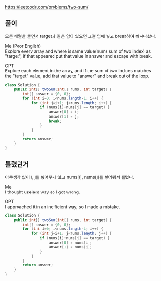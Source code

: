 
https://leetcode.com/problems/two-sum/

풀이
-------------
모든 배열을 돌면서 target과 같은 합이 있으면 그걸 답에 넣고 break하여 빠져나왔다.

Me (Poor English)<br>
Explore every array and where is same value(nums sum of two index) as "target", if that appeared put that value in answer and escape with break.

GPT<br>
Explore each element in the array, and if the sum of two indices matches the "target" value, add that value to "answer" and break out of the loop.

```java
class Solution {
    public int[] twoSum(int[] nums, int target) {
        int[] answer = {0, 0};
        for (int i=0; i<nums.length-1; i++) {
            for (int j=i+1; j<nums.length; j++) {
                if (nums[i]+nums[j] == target) {
                    answer[0] = i;
                    answer[1] = j;
                    break;
                }
            }
        }
        return answer;
    }
}
```

틀렸던거
-------------
아무생각 없이 i, j를 넣어주지 않고 nums[i], nums[j]를 넣어줘서 틀렸다.

Me<br>
I thought useless way so I got wrong.

GPT<br>
I approached it in an inefficient way, so I made a mistake.

```java
class Solution {
    public int[] twoSum(int[] nums, int target) {
        int[] answer = {0, 0};
        for (int i=0; i<nums.length-1; i++) {
            for (int j=i+1; j<nums.length; j++) {
                if (nums[i]+nums[j] == target) {
                    answer[0] = nums[i];
                    answer[1] = nums[j];
                }
            }
        }
        return answer;
    }
}
```
